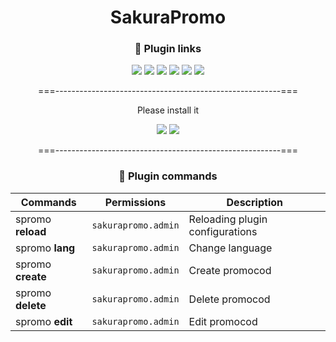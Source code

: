 <div align="center">
  
# SakuraPromo

### 🔗 Plugin links

[![](https://discord.com/api/guilds/1194350591166652498/widget.png)](https://discord.gg/f3M5aZufpc "Discord")
[![](https://img.shields.io/modrinth/dt/SakuraChat?color=00AF5C&label=Downloads&logo=modrinth)](https://modrinth.com/plugin/sakurapromo "Modrinth Downloads")
[![](https://img.shields.io/modrinth/followers/SakuraChat?style=flat&color=00AF5C&label=Followers&logo=modrinth)](https://modrinth.com/plugin/sakurapromo "Modrinth Followers")
[![](https://img.shields.io/github/v/release/yushi4ka/SakuraChat?display_name=release&label=Relese&color=magenta&logo=github)](https://github.com/yushi4ka/SakuraPromo/releases/latest "Latest release")
[![](https://img.shields.io/github/watchers/yushi4ka/SakuraChat?style=flat&label=Watchears&color=magenta&logo=github)](https://github.com/yushi4ka/SakuraPromo "GitHub Watchers")
[![](https://img.shields.io/github/stars/yushi4ka/SakuraChat?style=flat&label=Stars&color=magenta&logo=github)](https://github.com/yushi4ka/SakuraPromo/stargazers "GitHub Stars")

<string> ===--------------------------------------------------------=== </string>

Please install it

[![](https://img.shields.io/badge/LuckPerms-LuckPerms?style=flat&color=brightblue)](https://luckperms.net/)
[![](https://img.shields.io/badge/PlaceholderAPI-PlaceholderAPI?style=flat&color=blue)](https://www.spigotmc.org/resources/placeholderapi.6245/)

<string> ===--------------------------------------------------------=== </string>

### 🔧 Plugin commands
|      Commands        |  Permissions             | Description                                           |
|----------------------|--------------------------|-------------------------------------------------------|
| spromo **reload**    |  `sakurapromo.admin`     | Reloading plugin configurations                       |
| spromo **lang**      |  `sakurapromo.admin`     | Change language                                       |
| spromo **create**    |  `sakurapromo.admin`     | Create promocod                                       |
| spromo **delete**    |  `sakurapromo.admin`     | Delete promocod                                       |
| spromo **edit**      |  `sakurapromo.admin`     | Edit promocod                                         |

</div>
